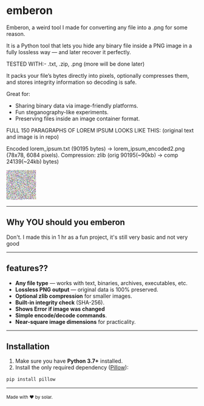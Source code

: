 # emberon
Emberon, a weird tool I made for converting any file into a .png for some reason.

It is a Python tool that lets you hide any binary file inside a PNG image in a fully lossless way — and later recover it perfectly.

TESTED WITH:- .txt, .zip, .png (more will be done later)

It packs your file’s bytes directly into pixels, optionally compresses them, and stores integrity information so decoding is safe.

 Great for:
- Sharing binary data via image-friendly platforms.
- Fun steganography-like experiments.
- Preserving files inside an image container format.

FULL 150 PARAGRAPHS OF LOREM IPSUM LOOKS LIKE THIS: (original text and image is in repo)

Encoded lorem_ipsum.txt (90195 bytes) -> lorem_ipsum_encoded2.png (78x78, 6084 pixels).
Compression: zlib (orig 90195(~90kb) -> comp 24139(~24kb) bytes)


![lorem_ipsum_1000_paragraphs](lorem_ipsum_encoded.png)


---

## Why YOU should you emberon
 Don't. I made this in 1 hr as a fun project, it's still very basic and not very good

---

## features??
 - **Any file type** — works with text, binaries, archives, executables, etc.
- **Lossless PNG output** — original data is 100% preserved.
- **Optional zlib compression** for smaller images.
- **Built-in integrity check** (SHA-256).
- **Shows Error if image was changed**
- **Simple encode/decode commands**.
- **Near-square image dimensions** for practicality.

---

## Installation

1. Make sure you have **Python 3.7+** installed.
2. Install the only required dependency ([Pillow](https://pypi.org/project/Pillow/)):

```bash
pip install pillow
```
---

<sup> Made with ❤️ by solar. <sup>


